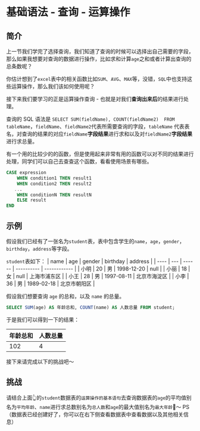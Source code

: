 # 基础语法 - 查询 - 运算操作

## 简介

上一节我们学完了选择查询，我们知道了查询的时候可以选择出自己需要的字段，那么如果我想要对查询的数据进行操作，比如求和计算`age`之和或者计算出查询的总条数呢？

你估计想到了`excel`表中的相关函数比如`SUM`、`AVG`、`MAX`等，没错，`SQL`中也支持这些运算操作，那么我们该如何使用呢？

接下来我们要学习的正是运算操作查询 - 也就是对我们**查询出来后**的结果进行处理。

查询的 SQL 语法是 `SELECT SUM(fieldName), COUNT(fieldName2)  FROM tableName`，`fieldName`、`fieldName2`代表所需要查询的字段，`tableName` 代表表名，对查询的结果的对应`fieldName`**字段结果**进行求和以及对`fieldName2`**字段结果**进行求总量。


有一个用的比较少的的函数，但是使用起来非常有用的函数可以对不同的结果进行处理，同学们可以自己去查查这个函数，看看使用场景有哪些。
```sql
CASE expression
    WHEN condition1 THEN result1
    WHEN condition2 THEN result2
   ...
    WHEN conditionN THEN resultN
    ELSE result
END
```



## 示例

假设我们已经有了一张名为`student`表，表中包含学生的`name`，`age`，`gender`，`birthday`，`address`等字段。

`student`表如下：
| name | age | gender | birthday   | address      |
| ---- | --- | ------ | ---------- | ------------ |
| 小明 | 20  | 男     | 1998-12-20 | null         |
| 小丽 | 18  | 女     | null       | 上海市浦东区 |
| 小王 | 28  | 男     | 1997-08-11 | 北京市海淀区 |
| 小李 | 36  | 男     | 1989-02-18 | 北京市朝阳区 |

假设我们想要查询 `age` 的总和，以及 `name` 的总量。

```sql
SELECT SUM(age) AS 年龄总和, COUNT(name) AS 人数总量 FROM student;
```

于是我们可以得到一下的结果：

| 年龄总和 | 人数总量 |
| -------- | -------- |
| 102      | 4        |

接下来请完成以下的挑战吧～

## 挑战
请结合上面👆的`student`数据表的`运算操作的基本语句`去查询数据表的`age`的平均值别名为`平均年龄`、`name`进行求总数别名为`总人数`和`age`的最大值别名为`最大年龄`🌈～
PS（数据表已经创建好了，你可以在右下侧查看数据表中查看数据以及其他相关信息）

